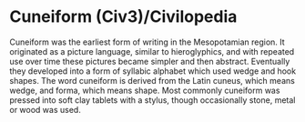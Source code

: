 # Cuneiform (Civ3)/Civilopedia

Cuneiform was the earliest form of writing in the Mesopotamian region. It originated as a picture language,
similar to hieroglyphics, and with repeated use over time these pictures became simpler and then abstract.
Eventually they developed into a form of syllabic alphabet which used wedge and hook shapes. The word cuneiform
is derived from the Latin cuneus, which means wedge, and forma, which means shape. Most commonly cuneiform was
pressed into soft clay tablets with a stylus, though occasionally stone, metal or wood was used.